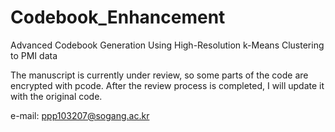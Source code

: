 # Codebook_Enhancement
Advanced Codebook Generation Using High-Resolution k-Means Clustering to PMI data

The manuscript is currently under review, so some parts of the code are encrypted with pcode. After the review process is completed, I will update it with the original code.

e-mail: ppp103207@sogang.ac.kr

